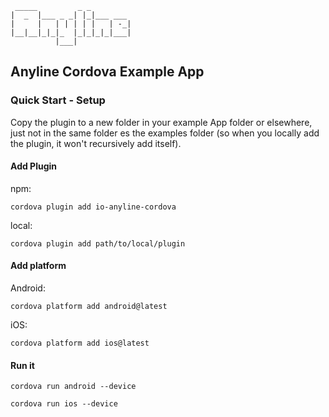 	 _____         _ _         
	|  _  |___ _ _| |_|___ ___ 
	|     |   | | | | |   | -_|
	|__|__|_|_|_  |_|_|_|_|___|
	          |___|            
	          
## Anyline Cordova Example App ##


### Quick Start - Setup

Copy the plugin to a new folder in your example App folder or elsewhere, just not in the same folder es the examples
folder (so when you locally add the plugin, it won't recursively add itself).

#### Add Plugin

npm:
```
cordova plugin add io-anyline-cordova
```
local:
```
cordova plugin add path/to/local/plugin
```

#### Add platform

Android:
```
cordova platform add android@latest
```
iOS:
```
cordova platform add ios@latest
```

#### Run it

```
cordova run android --device 
```


```
cordova run ios --device 
```